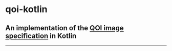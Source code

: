 # qoi-kotlin
## An implementation of the [QOI image specification](https://qoiformat.org) in Kotlin
___


